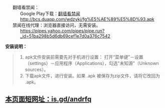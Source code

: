 <ul class="task-list">
<li>翻墙看禁闻：

<ul class="task-list">
<li>
Google Play下载：<a href="https://play.google.com/store/apps/details?id=org.bannedbook.app.news4dalu">翻墙看禁闻</a> 
</li>
<li><a href="http://bcs.duapp.com/wdzykj/fg%E5%AE%89%E5%8D%93.apk">http://bcs.duapp.com/wdzykj/fg%E5%AE%89%E5%8D%93.apk</a></li>
</ul>
</li>

<li>禁闻在线代理：浏览器直接访问，无需安装。

<ul class="task-list">
<li><a href="https://pipes.yahoo.com/pipes/pipe.run?_id=51ba298b5d6db69cef1e7d0a376c7542">https://pipes.yahoo.com/pipes/pipe.run?_id=51ba298b5d6db69cef1e7d0a376c7542</a></li>
</ul>
</li>
</ul>

<p><strong>安装说明：</strong></p>

<blockquote>
<ol class="task-list">
<li>apk文件安装前需要先对手机进行设置： 打开“菜单键”－设置（settings）－应用程序（Applications），勾选"未知源"（Unknown sources）。</li>
<li>下载apk文件，进行安装。如果 .apk 被保存为zip文件，请将它改回为 .apk。</li>
</ol>
</blockquote>

<h2>
<a id="user-content-本页面短网址isgdandrfq" class="anchor" href="#%E6%9C%AC%E9%A1%B5%E9%9D%A2%E7%9F%AD%E7%BD%91%E5%9D%80isgdandrfq" aria-hidden="true"><span class="octicon octicon-link"></span></a><a href="http://is.gd/andrfq">本页面短网址：is.gd/andrfq</a>
</h2>